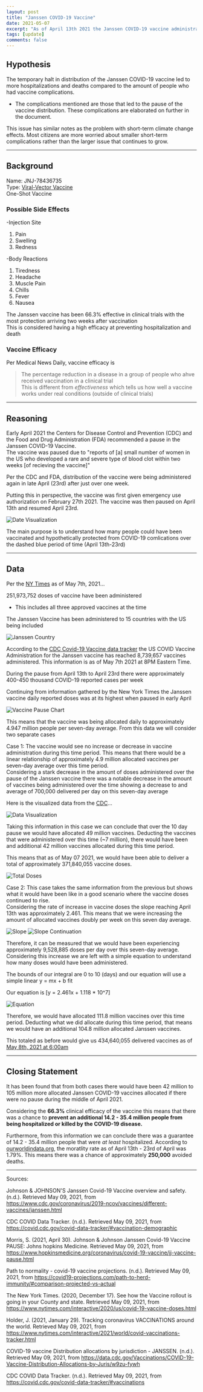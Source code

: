 ```yaml
---
layout: post
title: "Janssen COVID-19 Vaccine"
date: 2021-05-07
excerpt: "As of April 13th 2021 the Janssen COVID-19 vaccine administration was paused to the public in the United States. This was then resumed on the 23rd. In this post I try to explain and understand how many 'missed' doses could have been given out during this time. Furthermore, what were the complications of not having these doses administered to the general public?"
tags: [update]
comments: false
---
```


## Hypothesis  
The temporary halt in distribution of the Janssen COVID-19 vaccine led to more hospitalizations and deaths compared to the amount of people who had vaccine complications.  

* The complications mentioned are those that led to the pause of the vaccine distribution. These complications are elaborated on further in the document.  

This issue has similar notes as the problem with short-term climate change effects. Most citizens are more worried about smaller short-term complications rather than the larger issue that continues to grow.  

---

## Background

Name: JNJ-78436735  
Type: [Viral-Vector Vaccine](https://www.cdc.gov/coronavirus/2019-ncov/vaccines/different-vaccines/viralvector.html)  
One-Shot Vaccine  

### Possible Side Effects    
-Injection Site  
1. Pain
2. Swelling
3. Redness    

-Body Reactions    

1. Tiredness
2. Headache
3. Muscle Pain
4. Chills
5. Fever
6. Nausea

The Janssen vaccine has been 66.3% effective in clinical trials with the most protection arriving two weeks after vaccination  
This is considered having a high efficacy at preventing hospitalization and death  

### Vaccine Efficacy  
Per Medical News Daily, vaccine efficacy is  
> The percentage reduction in a disease in a group of people who ahve received vaccination in a clinical trial  
This is different from *effectiveness* which tells us how well a vaccine works under real conditions (outside of clinical trials)  

---

## Reasoning

Early April 2021 the Centers for Disease Control and Prevention (CDC) and the Food and Drug Administration (FDA) recommended a pause in the Janssen COVID-19 Vaccine.  
The vaccine was paused due to "reports of \[a] small number of women in the US who developed a rare and severe type of blood clot within two weeks [of recieving the vaccine]"

Per the CDC and FDA, distribution of the vaccine were being administered again in late April (23rd) after just over one week.  

Putting this in perspective, the vaccine was first given emergency use authorization on February 27th 2021. The vaccine was then paused on April 13th and resumed April 23rd.  

![Date Visualization](/assets/img/DateVisualization.png)

The main purpose is to understand how many people could have been vaccinated and hypothetically protected from COVID-19 comlications over the dashed blue period of time (April 13th-23rd)  

---

## Data

Per the [NY Times](https://www.nytimes.com/interactive/2021/world/covid-vaccinations-tracker.html) as of May 7th, 2021...    

251,973,752 doses of vaccine have been administered   
* This includes all three approved vaccines at the time  

The Janssen Vaccine has been administered to 15 countries with the US being included    

![Janssen Country](/assets/img/jandjcountries.png)

According to the [CDC Covid-19 Vaccine data tracker](https://covid.cdc.gov/covid-data-tracker/#vaccination-demographic) the US COVID Vaccine Administration for the Janssen vaccine has reached 8,739,657 vaccines administered. This information is as of May 7th 2021 at 8PM Eastern Time.  

During the pause from April 13th to April 23rd there were approximately 400-450 thousand COVID-19 reported cases per week    


Continuing from information gathered by the New York Times the Janssen vaccine daily reported doses was at its highest when paused in early April  

![Vaccine Pause Chart](/assets/img/VaccinePause.png)

This means that the vaccine was being allocated daily to approximately 4.947 million people per seven-day average. From this data we will consider two separate cases  

Case 1: The vaccine would see no increase or decrease in vaccine administration during this time period. This means that there would be a linear relationship of approximately 4.9 million allocated vaccines per seven-day average over this time period.   
Considering a stark decrease in the amount of doses administered over the pause of the Janssen vaccine there was a notable decrease in the amount of vaccines being administered over the time showing a decrease to and average of 700,000 delivered per day on this seven-day average      

Here is the visualized data from the [CDC](https://data.cdc.gov/Vaccinations/COVID-19-Vaccine-Distribution-Allocations-by-Juris/w9zu-fywh)...    

![Data Visualization](/assets/img/VaccineDistribution.png)  

Taking this information in this case we can conclude that over the 10 day pause we would have allocated 49 million vaccines. Deducting the vaccines that were administered over this time (~7 million), there would have been and additional 42 million vaccines allocated during this time period.  

This means that as of May 07 2021, we would have been able to deliver a total of approximately 371,840,055 vaccine doses.  

![Total Doses](/assets/img/TotalVaccineDoses.png)

Case 2: This case takes the same information from the previous but shows what it would have been like in a good scenario where the vaccine doses continued to rise.   
Considering the rate of increase in vaccine doses the slope reaching April 13th was approximately 2.461. This means that we were increasing the amount of allocated vaccines doubly per week on this seven day average.  

![Slope](/assets/img/SlopeGraph.png)
![Slope Continuation](/assets/img/SlopeIncrease.png)

Therefore, it can be measured that we would have been experiencing approximately 9,528,885 doses per day over this seven-day average. Considering this increase we are left with a simple equation to understand how many doses would have been administered.    

The bounds of our integral are 0 to 10 (days) and our equation will use a simple linear y = mx + b fit  

Our equation is [y = 2.461x + 1.118 * 10^7]  

![Equation](/assets/img/Equation.png)  

Therefore, we would have allocated 111.8 million vaccines over this time period. Deducting what we did allocate during this time period, that means we would have an additional 104.8 million allocated Janssen vaccines.   

This totaled as before would give us 434,640,055 delivered vaccines as of [May 8th, 2021 at 6:00am](https://covid.cdc.gov/covid-data-tracker/#vaccinations)  

---

## Closing Statement

It has been found that from both cases there would have been 42 million to 105 million more allocated Janssen COVID-19 vaccines allocated if there were no pause during the middle of April 2021.  

Considering the **66.3%** clinical efficacy of the vaccine this means that there was a chance to **prevent an additional 14.2 - 35.4 million people from being hospitalized or killed by the COVID-19 disease.**  

Furthermore, from this information we can conclude there was a guarantee of 14.2 - 35.4 million people that were *at least* hospitalized. According to [ourworldindata.org](https://ourworldindata.org/mortality-risk-covid), the moratlity rate as of April 13th - 23rd of April was 1.79%. This means there was a chance of approximately **250,000** avoided deaths.  

---

Sources:

Johnson & JOHNSON'S Janssen Covid-19 Vaccine overview and safety. (n.d.). Retrieved May 09, 2021, from https://www.cdc.gov/coronavirus/2019-ncov/vaccines/different-vaccines/janssen.html  

CDC COVID Data Tracker. (n.d.). Retrieved May 09, 2021, from https://covid.cdc.gov/covid-data-tracker/#vaccination-demographic  

Morris, S. (2021, April 30). Johnson & Johnson Janssen Covid-19 Vaccine PAUSE: Johns hopkins Medicine. Retrieved May 09, 2021, from https://www.hopkinsmedicine.org/coronavirus/covid-19-vaccine/jj-vaccine-pause.html  

Path to normality - covid-19 vaccine projections. (n.d.). Retrieved May 09, 2021, from https://covid19-projections.com/path-to-herd-immunity/#comparison-projected-vs-actual  

The New York Times. (2020, December 17). See how the Vaccine rollout is going in your County and state. Retrieved May 09, 2021, from https://www.nytimes.com/interactive/2020/us/covid-19-vaccine-doses.html  

Holder, J. (2021, January 29). Tracking coronavirus VACCINATIONS around the world. Retrieved May 09, 2021, from https://www.nytimes.com/interactive/2021/world/covid-vaccinations-tracker.html  

COVID-19 vaccine Distribution allocations by jurisdiction - JANSSEN. (n.d.). Retrieved May 09, 2021, from https://data.cdc.gov/Vaccinations/COVID-19-Vaccine-Distribution-Allocations-by-Juris/w9zu-fywh    


CDC COVID Data Tracker. (n.d.). Retrieved May 09, 2021, from https://covid.cdc.gov/covid-data-tracker/#vaccinations  
